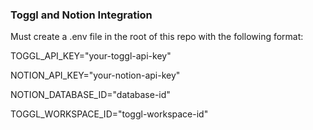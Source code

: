 ### Toggl and Notion Integration

Must create a .env file in the root of this repo with the following format:

TOGGL_API_KEY="your-toggl-api-key"

NOTION_API_KEY="your-notion-api-key"

NOTION_DATABASE_ID="database-id"

TOGGL_WORKSPACE_ID="toggl-workspace-id"

